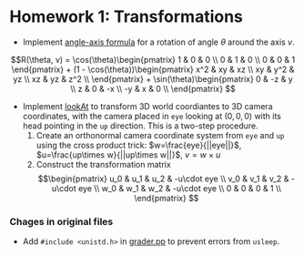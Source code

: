 # Homework 1: Transformations

- Implement [angle-axis formula](./Transform.cpp#L9) for a rotation of angle $\theta$ around the axis $v$.

$$R(\theta, v) = \cos(\theta)\begin{pmatrix} 1 & 0 & 0 \\
                                             0 & 1 & 0 \\ 
                                             0 & 0 & 1 
                             \end{pmatrix} 
                 + (1 - \cos(\theta))\begin{pmatrix} x^2 & xy & xz \\ 
                                                     xy & y^2 & yz \\
                                                     xz & yz & z^2 \\
                                                     \end{pmatrix} 
                 + \sin(\theta)\begin{pmatrix} 0 & -z & y \\ 
                                               z & 0 & -x \\ 
                                               -y & x & 0 \\
                                \end{pmatrix}
$$

- Implement [lookAt](./Transform.cpp#L42) to transform 3D world coordiantes to 3D camera coordinates, with the camera placed in `eye` looking at $(0, 0, 0)$ with its head pointing in the `up` direction. This is a two-step procedure.
    1. Create an orthonormal camera coordinate system from `eye` and `up` using the cross product trick: $w=\frac{eye}{||eye||}$, $u=\frac{up\times w}{||up\times w||}$, $v=w\times u$
    2. Construct the transformation matrix
        $$\begin{pmatrix} u_0 & u_1 & u_2 & -u\cdot eye \\
                          v_0 & v_1 & v_2 & -u\cdot eye \\
                          w_0 & w_1 & w_2 & -u\cdot eye \\
                          0 & 0 & 0 & 1 \\
           \end{pmatrix}
        $$


### Chages in original files
- Add `#include <unistd.h>` in [grader.pp](./UCB/grader.cpp#L8) to prevent errors from `usleep`.